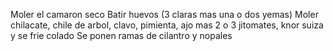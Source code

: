 Moler el camaron seco
Batir huevos (3 claras mas una o dos yemas)
Moler chilacate, chile de arbol, clavo, pimienta, ajo mas 2 o 3 jitomates, knor suiza y se frie colado
Se ponen ramas de cilantro y nopales
